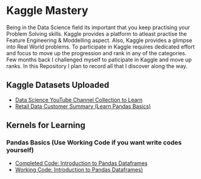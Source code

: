 # Kaggle Mastery
Being in the Data Science field its important that you keep practising your Problem Solving skills. Kaggle provides a platform to atleast practise the Feature Engineering & Moddelling aspect. Also, Kaggle provides a glimpse into Real World problems. To participate in Kaggle requires dedicated effort and focus to move up the progression and rank in any of the categories. Few months back I challenged myself to paticipate in Kaggle and move up ranks. In this Repository I plan to record all that I discover along the way. 

## Kaggle Datasets Uploaded 

- [Data Science YouTube Channel Collection to Learn](https://www.kaggle.com/funxexcel/data-science-youtube-channel-collection-to-learn)
- [Retail Data Customer Summary (Learn Pandas Basics)](https://www.kaggle.com/funxexcel/retail-data-customer-summary-learn-pandas-basics)

## Kernels for Learning 

### Pandas Basics (Use Working Code if you want write codes yourself)
- [Completed Code: Introduction to Pandas Dataframes](https://www.kaggle.com/funxexcel/completed-code-introduction-to-pandas-dataframes)
- [Working Code: Introduction to Pandas Dataframes)](https://www.kaggle.com/funxexcel/working-code-introduction-to-pandas-dataframes)
